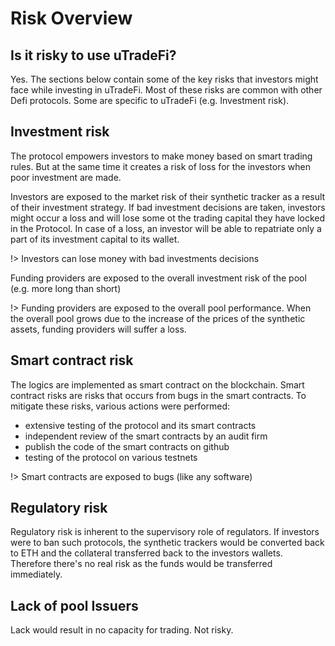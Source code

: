 
# Risk Overview

## Is it risky to use uTradeFi?

Yes. The sections below contain some of the key risks that investors might face while investing in uTradeFi. Most of these risks are common with other Defi protocols. Some are specific to uTradeFi (e.g. Investment risk).

## Investment risk

The protocol empowers investors to make money based on smart trading rules. But at the same time it creates a risk of loss for the investors when poor investment are made.

Investors are exposed to the market risk of their synthetic tracker as a result of their investment strategy. If bad investment decisions are taken, investors might occur a loss and will lose some ot the trading capital they have locked in the Protocol. In case of a loss, an investor will be able to repatriate only a part of its investment capital to its wallet.

!> Investors can lose money with bad investments decisions

Funding providers are exposed to the overall investment risk of the pool (e.g. more long than short)

!> Funding providers are exposed to the overall pool performance. When the overall pool grows due to the increase of the prices of the synthetic assets, funding providers will suffer a loss.


## Smart contract risk

The logics are implemented as smart contract on the blockchain. Smart contract risks are risks that occurs from bugs in the smart contracts. To mitigate these risks, various actions were performed:
* extensive testing of the protocol and its smart contracts
* independent review of the smart contracts by an audit firm
* publish the code of the smart contracts on github
* testing of the protocol on various testnets

!> Smart contracts are exposed to bugs (like any software)

## Regulatory risk

Regulatory risk is inherent to the supervisory  role of regulators. If investors were to ban such protocols, the synthetic trackers would be converted back to ETH and the collateral transferred back to the investors wallets. Therefore there's no real risk as the funds would be transferred immediately.

## Lack of pool Issuers

Lack would result in no capacity for trading. Not risky.
